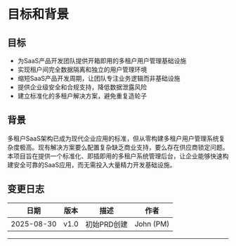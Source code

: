 # 目标和背景

## 目标
- 为SaaS产品开发团队提供开箱即用的多租户用户管理基础设施
- 实现租户间完全数据隔离和独立的用户管理环境
- 缩短SaaS产品开发周期，让团队专注业务逻辑而非基础设施
- 提供企业级安全和合规支持，降低数据泄露风险
- 建立标准化的多租户解决方案，避免重复造轮子

## 背景
多租户SaaS架构已成为现代企业应用的标准，但从零构建多租户用户管理系统复杂度极高。现有解决方案要么配置复杂缺乏商业支持，要么存在供应商锁定问题。本项目旨在提供一个标准化、即插即用的多租户系统管理后台，让企业能够快速构建安全可靠的SaaS应用，而无需投入大量精力开发基础设施。

## 变更日志
| 日期 | 版本 | 描述 | 作者 |
|------|------|------|------|
| 2025-08-30 | v1.0 | 初始PRD创建 | John (PM) |

---
